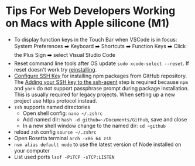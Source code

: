# Tips For Web Developers Working on Macs with Apple silicone (M1)

- To display function keys in the Touch Bar when VSCode is in focus:
    System Preferences :arrow_right: Keyboard :arrow_right: Shortcuts :arrow_right: Function Keys :arrow_right: Click the Plus Sign :arrow_right: select Visual Studio Code
- Reset command line tools after OS update `sudo xcode-select --reset`. If reset doesn't work try [reinstalling](https://medium.com/flawless-app-stories/gyp-no-xcode-or-clt-version-detected-macos-catalina-anansewaa-38b536389e8d). 
- [Configure SSH Key](https://docs.github.com/en/enterprise-server@3.1/github/authenticating-to-github/connecting-to-github-with-ssh/checking-for-existing-ssh-keys) for installing npm packages from GitHub repository. The [Adding your SSH key to the ssh-agent](https://docs.github.com/en/enterprise-server@3.1/github/authenticating-to-github/connecting-to-github-with-ssh/generating-a-new-ssh-key-and-adding-it-to-the-ssh-agent#adding-your-ssh-key-to-the-ssh-agent) step is required because `npm` and `yarn` do not support passphrase prompt during package installation. This is usually required for legacy projects. When setting up a new project use https protocol instead.
- `zsh` supports named directories
    - Open shell config: `nano ~/.zshrc`
    - Add named dir: `hash -d github=~/Documents/Github`, save and close
    - In a new shell window change to the named dir: `cd ~github`
- reload `zsh` config `source ~/.zshrc`
- Open Rosetta terminal `arch -x86_64 zsh`
- `nvm alias default node` to use the latest version of Node installed on your computer
- List used ports `lsof -PiTCP -sTCP:LISTEN`    

